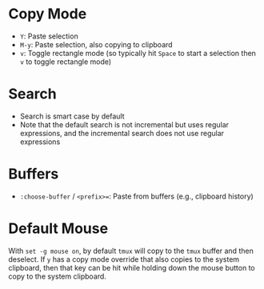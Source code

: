 # Copy Mode

- `Y`: Paste selection
- `M-y`: Paste selection, also copying to clipboard
- `v`: Toggle rectangle mode (so typically hit `Space` to start a selection then `v` to toggle rectangle mode)

# Search

- Search is smart case by default
- Note that the default search is not incremental but uses regular expressions, and the incremental search does not use regular expressions

# Buffers

- `:choose-buffer` / `<prefix>=`: Paste from buffers (e.g., clipboard history)

# Default Mouse

With `set -g mouse on`, by default `tmux` will copy to the `tmux` buffer and then deselect. If `y` has a copy mode override that also copies to the system clipboard, then that key can be hit while holding down the mouse button to copy to the system clipboard.
